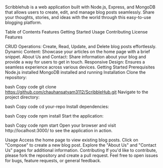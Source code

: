 Scribblehub is a web application built with Node.js, Express, and MongoDB that allows users to create, edit, and manage blog posts seamlessly. Share your thoughts, stories, and ideas with the world through this easy-to-use blogging platform.

Table of Contents
Features
Getting Started
Usage
Contributing
License
Features

CRUD Operations: Create, Read, Update, and Delete blog posts effortlessly.
Dynamic Content: Showcase your articles on the home page with a brief snippet.
About Us and Contact: Share information about your blog and provide a way for users to get in touch.
Responsive Design: Ensures a seamless experience across various devices.
Getting Started
Prerequisites
Node.js installed
MongoDB installed and running
Installation
Clone the repository:

bash
Copy code
git clone https://github.com/chauhansatyam3112/ScribbleHub.git
Navigate to the project directory:

bash
Copy code
cd your-repo
Install dependencies:

bash
Copy code
npm install
Start the application:

bash
Copy code
npm start
Open your browser and visit http://localhost:3000/ to see the application in action.

Usage
Access the home page to view existing blog posts.
Click on "Compose" to create a new blog post.
Explore the "About Us" and "Contact Us" pages for additional information.
Contributing
If you'd like to contribute, please fork the repository and create a pull request. Feel free to open issues for bugs, feature requests, or general feedback.
